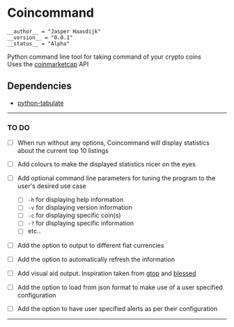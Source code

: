 # Coincommand

```
__author__ = "Jasper Haasdijk"
__version__ = "0.0.1"
__status__ = "Alpha"
```

Python command line tool for taking command of your crypto coins<br>
Uses the [coinmarketcap](https://coinmarketcap.com/api/) API

## Dependencies

- [python-tabulate](https://bitbucket.org/astanin/python-tabulate)

--------------------------------------------------------------------------------

### TO DO

- [ ] When run without any options, Coincommand will display statistics about the current top 10 listings
- [ ] Add colours to make the displayed statistics nicer on the eyes
- [ ] Add optional command line parameters for tuning the program to the user's desired use case

  - [ ] `-h` for displaying help information
  - [ ] `-v` for displaying version information
  - [ ] `-c` for displaying specific coin(s)
  - [ ] `-?` for displaying specific information
  - [ ] etc..

- [ ] Add the option to output to different fiat currencies
- [ ] Add the option to automatically refresh the information
- [ ] Add visual aid output. Inspiration taken from [gtop](https://github.com/aksakalli/gtop) and [blessed](https://github.com/yaronn/blessed-contrib)
- [ ] Add the option to load from json format to make use of a user specified configuration
- [ ] Add the option to have user specified alerts as per their configuration

--------------------------------------------------------------------------------
